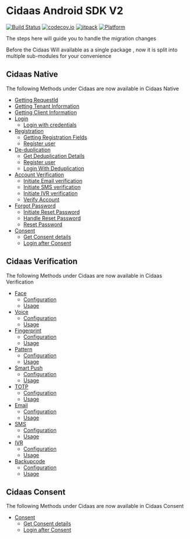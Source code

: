 # Cidaas Android SDK V2

[![Build Status](https://travis-ci.org/Cidaas/de.cidaas-sdk-android-v2.svg?branch=development)](https://travis-ci.org/Cidaas/de.cidaas-sdk-android-v2)
[![codecov.io](https://codecov.io/gh/Cidaas/de.cidaas-sdk-android-v2/branch/development/graph/badge.svg)](https://codecov.io/gh/Cidaas/de.cidaas-sdk-android-v2/branch/development)
[![jitpack](https://jitpack.io/v/Cidaas/de.cidaas-sdk-android-v2.svg)](https://jitpack.io/#Cidaas/de.cidaas-sdk-android-v2)
[![Platform](https://img.shields.io/badge/Platforms-android-4E4E4E.svg?colorA=28a745)](#installation)


The steps here will guide you to handle the migration changes

Before the Cidaas Will available as a single package , now it is split into multiple sub-modules for your convenience 


## Cidaas Native
The following Methods under Cidaas are now available in Cidaas Native 

<!--ts-->
* [Getting RequestId](/PureNative.md#getting-request-id)
* [Getting Tenant Information](/PureNative.md#getting-tenant-info)
* [Getting Client Information](/PureNative.md#get-client-info)
* [Login](/PureNative.md#login)
    <!--ts-->
    * [Login with credentials](/PureNative.md#login-with-credentials)
    <!--te-->
* [Registration](/PureNative.md#registration)
    <!--ts-->
    * [Getting Registration Fields](/PureNative.md#getting-registration-fields)
    * [Register user](/PureNative.md#register-user)
    <!--te-->
* [De-duplication](/PureNative.md#de-duplication)
    <!--ts-->
    * [Get Deduplication Details](/PureNative.md#get-deduplication-details)
    * [Register user](/PureNative.md#register-user-1)
    * [Login With Deduplication](/PureNative.md#login-with-deduplication)
    <!--te-->
* [Account Verification](/PureNative.md#account-verification)
    <!--ts-->
    * [Initiate Email verification](/PureNative.md#initiate-email-verification)
    * [Initiate SMS verification](/PureNative.md#initiate-sms-verification)
    * [Initiate IVR verification](/PureNative.md#initiate-ivr-verification)
    * [Verify Account](/PureNative.md#verify-account)
    <!--te-->
* [Forgot Password](/PureNative.md#forgot-password)
    <!--ts-->
    * [Initiate Reset Password](/PureNative.md#initiate-reset-password)
    * [Handle Reset Password](/PureNative.md#handle-reset-password)
    * [Reset Password](/PureNative.md#reset-password)
    <!--te-->
* [Consent](/PureNative.md#consent-management)
     <!--ts-->
    * [Get Consent details](/PureNative.md#getting-consent-details)
    * [Login after Consent](/PureNative.md#login-after-consent)
    <!--te-->
<!--te-->

## Cidaas Verification

The following Methods under Cidaas are now available in Cidaas Verification

* [Face](/Verification-v2.md#face-recognition)
    <!--ts-->
    * [Configuration](/Verification-v2.md#configure-face-recognition)
    * [Usage](/Verification-v2.md#login-via-face-recognition)
    <!--te-->
* [Voice](/Verification-v2.md#voice-recognition)
    <!--ts-->
    * [Configuration](/Verification-v2.md#configure-voice-recognition)
    * [Usage](/Verification-v2.md#login-via-voice-recognition)
    <!--te-->
* [Fingerprint](/Verification-v2.md#fingerprint-verification)
    <!--ts-->
    * [Configuration](/Verification-v2.md#configure-fingerprint)
    * [Usage](/Verification-v2.md#login-via-fingerprint-verification)
    <!--te-->
* [Pattern](/Verification-v2.md#pattern-recognition)
    <!--ts-->
    * [Configuration](/Verification-v2.md#configure-pattern-recognition)
    * [Usage](/Verification-v2.md#login-via-pattern-recognition)
    <!--te-->
* [Smart Push](/Verification-v2.md#smartpush-notification)
    <!--ts-->
    * [Configuration](/Verification-v2.md#configure-smartpush-notification)
    * [Usage](/Verification-v2.md#login-via-smartpush-notification)
    <!--te-->
* [TOTP](/Verification-v2.md#totp)
    <!--ts-->
    * [Configuration](/Verification-v2.md#configure-totp)
    * [Usage](/Verification-v2.md#login-via-totp)
    <!--te-->
* [Email](/Verification-v2.md#email)
    <!--ts-->
    * [Configuration](/Verification-v2.md#configure-email)
    * [Usage](/Verification-v2.md#login-via-email)
    <!--te-->
* [SMS](/Verification-v2.md#sms)
    <!--ts-->
    * [Configuration](/Verification-v2.md#configure-sms)
    * [Usage](/Verification-v2.md#login-via-sms)
    <!--te-->
* [IVR](/Verification-v2.md#ivr)
    <!--ts-->
    * [Configuration](/Verification-v2.md#configure-ivr)
    * [Usage](/Verification-v2.md#login-via-ivr)
    <!--te-->
* [Backupcode](/Verification-v2.md#backupcode)
    <!--ts-->
    * [Configuration](/Verification-v2.md#configure-backupcode)
    * [Usage](/Verification-v2.md#login-via-backupcode)
    <!--te--> 
    
## Cidaas Consent
 The following Methods under Cidaas are now available in Cidaas Consent
 
 * [Consent](#consent-management)
      <!--ts-->
     * [Get Consent details](/PureNative.md#getting-consent-details)
     * [Login after Consent](/PureNative.md#login-after-consent)
     <!--te-->